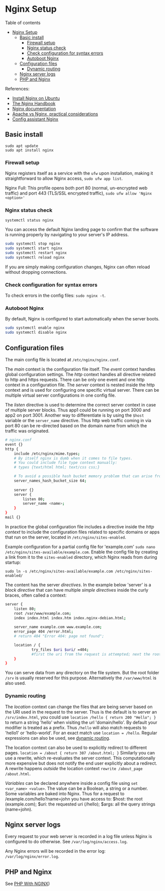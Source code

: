 # Nginx Setup
Table of contents
- [Nginx Setup](#nginx-setup)
	- [Basic install](#basic-install)
		- [Firewall setup](#firewall-setup)
		- [Nginx status check](#nginx-status-check)
		- [Check configuration for syntax errors](#check-configuration-for-syntax-errors)
		- [Autoboot Nginx](#autoboot-nginx)
	- [Configuration files](#configuration-files)
		- [Dynamic routing](#dynamic-routing)
	- [Nginx server logs](#nginx-server-logs)
	- [PHP and Nginx](#php-and-nginx)

References: 
- [Install Nginx on Ubuntu](https://www.digitalocean.com/community/tutorials/how-to-install-nginx-on-ubuntu-18-04)
- [The Nginx Handbook](https://www.freecodecamp.org/news/the-nginx-handbook)
- [Nginx documentation](https://nginx.org/en/docs/)
- [Apache vs Nginx, practical considerations](https://www.digitalocean.com/community/tutorials/apache-vs-nginx-practical-considerations)
- [Config assistant Nginx](https://www.digitalocean.com/community/tools/nginx)

## Basic install
```
sudo apt update
sudo apt install nginx
```
### Firewall setup
Nginx registers itself as a service with the `ufw` upon installation, making it straightforward to allow Nginx access, `sudo ufw app list`.

Nginx Full: This profile opens both port 80 (normal, un-encrypted web traffic) and port 443 (TLS/SSL encrypted traffic), `sudo ufw allow 'Nginx <option>'`

### Nginx status check

`systemctl status nginx`

You can access the default Nginx landing page to confirm that the software is running properly by navigating to your server's IP address. 
```bash
sudo systemctl stop nginx
sudo systemctl start nginx
sudo systemctl restart nginx
sudo systemctl reload nginx
```
If you are simply making configuration changes, Nginx can often reload without dropping connections.

### Check configuration for syntax errors
To check errors in the config files: `sudo nginx -t`.

### Autoboot Nginx
By default, Nginx is configured to start automatically when the server boots. 
```bash
sudo systemctl enable nginx
sudo systemctl disable nginx
```

## Configuration files
The main config file is located at `/etc/nginx/nginx.conf`. 

The *main* context is the configuration file itself. The *event* context handles global configuration settings. The *http* context handles all directive related to http and https requests. There can be only one event and one http context in a configuration file. The *server* context is nested inside the http context and is used for configuring one specific virtual server. There can be multiple virtual server configurations in one config file.

The *listen* directive is used to determine the correct server context in case of multiple server blocks. Thus app1 could be running on port 3000 and app2 on port 3001. Another way to differentiate is by using the `$host` variable or the `server_name` directive. Thus http web traffic coming in via port 80 can be re-directed based on the domain name from which the traffic was originated.  
```bash
# nginx.conf
event {}
http {
    include /etc/nginx/mime.types;
	# By itself nginx is dumb when it comes to file types.
	# You could include file type context manually:
	# types {text/html html; text/css css;}

	# To avoid a possible hash bucket memory problem that can arise from adding additional server names:
	server_names_hash_bucket_size 64;
	
	server {}
	server {
		listen 80;
		server_name <name>;
	}
}
mail {}
```
In practice the global configuration file includes a directive inside the *http context* to include the configuration files related to specific domains or apps that run on the server, located in `/etc/nginx/sites-enabled`.

Example configuration for a partial config file for 'example.com' `sudo nano /etc/nginx/sites-available/example.com`. Enable the config file by creating a link from it to the `sites-enabled` directory, which Nginx reads from during startup:

`sudo ln -s /etc/nginx/sites-available/example.com /etc/nginx/sites-enabled/`

The content has the server *directives*. In the example below 'server' is a *block directive* that can have multiple *simple directives* inside the curly braces, often called a context:
```bash
server {
	listen 80;
	root /var/www/example.com;
	index index.html index.htm index.nginx-debian.html;
	
	server_name example.com www.example.com;
	error_page 404 /error.html;
	# return 404 "Error 404: page not found";

	location / {
			try_files $uri $uri/ =404;
			#first the uri from the request is attempted; next the root folder; if no luck a 404 error is thrown, in this case handled by the error_page directive.
	}
}
```
You can serve data from any directory on the file system. But the root folder `/srv` is usually reserved for this purpose. Alternatively the `/var/www/html` is also used. 

### Dynamic routing
The *location* context can change the files that are being server based on the URI used in the request to the server. Thus is the default is to server an `/srv/index.html`, you could use `location /hello { return 200 "Hello"; }` to return a string 'hello' when visiting the url 'domain/hello'. By default your modifier is treated as a prefix. Thus `/hello` will also match requests to 'hello1' or 'hello-world'. For an exact match use `location = /hello`. Regular expressions can also be used, see [dynamic routing](https://www.freecodecamp.org/news/the-nginx-handbook/#dynamic-routing-in-nginx).

The location context can also be used to explicitly redirect to different pages. `location = /about { return 307 /about.html; }` Similarly you can use a rewrite, which re-evaluates the server context. This computationally more expensive but does not notify the end user explicitly about a redirect. A rewrite happens *outside* the location context `rewrite /about_page /about.html`. 

*Variables* can be declared anywhere inside a config file using `set <var_name> <value>`. The value can be a Boolean, a string or a number. Some variables are baked into Nginx. Thus for a request to /example.com/hello?name=john you have access to: $host: the root (example.com); $uri: the requested uri (/hello); $args: all the query strings (name=john). 

## Nginx server logs
Every request to your web server is recorded in a log file unless Nginx is configured to do otherwise. See `/var/log/nginx/access.log`.

Any Nginx errors will be recorded in the error log: `/var/log/nginx/error.log`.

## PHP and Nginx
See [PHP With NGINX](https://www.freecodecamp.org/news/the-nginx-handbook/#php-with-nginx))